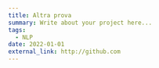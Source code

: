 ```yaml
---
title: Altra prova
summary: Write about your project here...
tags:
  - NLP
date: 2022-01-01
external_link: http://github.com
---
```

